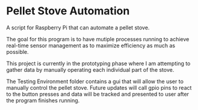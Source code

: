 # Pellet Stove Automation
A script for Raspberry Pi that can automate a pellet stove.

The goal for this program is to have mutiple processes running to achieve real-time sensor management as to maximize efficiency as much as possible.

This project is currently in the prototyping phase where I am attempting to gather data by manually operating each individual part of the stove.

The Testing Environment folder contains a gui that will allow the user to manually control the pellet stove. Future updates will call gpio pins to react to the button presses and data will be tracked and presented to user after the program finishes running.
